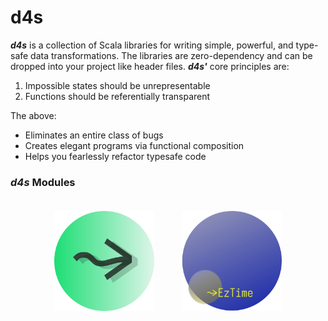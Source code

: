 # d4s

**_d4s_** is a collection of Scala libraries for writing simple, powerful, and type-safe data transformations. The libraries are zero-dependency and can be dropped into your project like header files. **_d4s'_** core principles are:

1. Impossible states should be unrepresentable
2. Functions should be referentially transparent

The above:
- Eliminates an entire class of bugs
- Creates elegant programs via functional composition
- Helps you fearlessly refactor typesafe code

### **_d4s_** Modules
<div align="center">

<div style="display: inline-block; text-align: center; margin: 20px 20px;">
  <a href="https://github.com/mattlianje/d4s/tree/master/etl4s">
    <img src="pix/etl4s.png" alt="etl4s" width="160" height="160"/>
  </a>
</div>

<div style="display: inline-block; text-align: center; margin: 20px 20px;">
  <a href="https://github.com/mattlianje/d4s/tree/master/eztime">
    <img src="pix/eztime.png" alt="eztime" width="160" height="160"/>
  </a>
</div>

</div>
